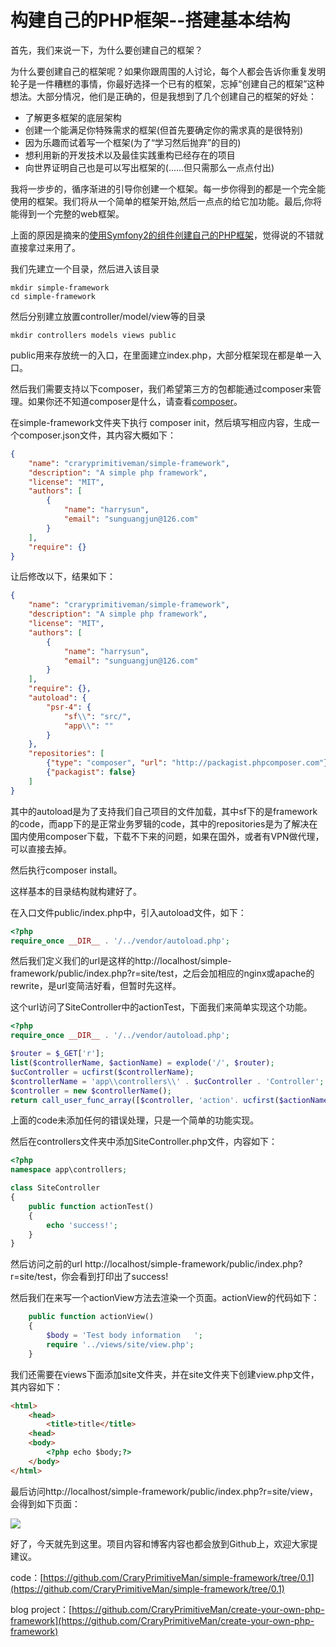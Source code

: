 # 构建自己的PHP框架--搭建基本结构

首先，我们来说一下，为什么要创建自己的框架？

为什么要创建自己的框架呢？如果你跟周围的人讨论，每个人都会告诉你重复发明轮子是一件糟糕的事情，你最好选择一个已有的框架，忘掉&ldquo;创建自己的框架&rdquo;这种想法。大部分情况，他们是正确的，但是我想到了几个创建自己的框架的好处：

*   了解更多框架的底层架构
*   创建一个能满足你特殊需求的框架(但首先要确定你的需求真的是很特别)
*   因为乐趣而试着写一个框架(为了&ldquo;学习然后抛弃&rdquo;的目的)
*   想利用新的开发技术以及最佳实践重构已经存在的项目
*   向世界证明自己也是可以写出框架的(......但只需那么一点点付出)

我将一步步的，循序渐进的引导你创建一个框架。每一步你得到的都是一个完全能使用的框架。我们将从一个简单的框架开始,然后一点点的给它加功能。最后,你将能得到一个完整的web框架。

上面的原因是摘来的[使用Symfony2的组件创建自己的PHP框架](http://www.chrisyue.com/translation-create-your-own-framework-on-top-of-the-symfony2-components-part-1.html)，觉得说的不错就直接拿过来用了。

我们先建立一个目录，然后进入该目录

```shell
mkdir simple-framework
cd simple-framework
```

然后分别建立放置controller/model/view等的目录

```shell
mkdir controllers models views public
```

public用来存放统一的入口，在里面建立index.php，大部分框架现在都是单一入口。

然后我们需要支持以下composer，我们希望第三方的包都能通过composer来管理。如果你还不知道composer是什么，请查看[composer](http://www.phpcomposer.com/)。

在simple-framework文件夹下执行 composer init，然后填写相应内容，生成一个composer.json文件，其内容大概如下：

```json
{
    "name": "craryprimitiveman/simple-framework",
    "description": "A simple php framework",
    "license": "MIT",
    "authors": [
        {
            "name": "harrysun",
            "email": "sunguangjun@126.com"
        }
    ],
    "require": {}
}
```

让后修改以下，结果如下：

```json
{
    "name": "craryprimitiveman/simple-framework",
    "description": "A simple php framework",
    "license": "MIT",
    "authors": [
        {
            "name": "harrysun",
            "email": "sunguangjun@126.com"
        }
    ],
    "require": {},
    "autoload": {
        "psr-4": {
            "sf\\": "src/",
            "app\\": ""
        }
    },
    "repositories": [
        {"type": "composer", "url": "http://packagist.phpcomposer.com"},
        {"packagist": false}
    ]
}
```

其中的autoload是为了支持我们自己项目的文件加载，其中sf下的是framework的code，而app下的是正常业务罗辑的code，其中的repositories是为了解决在国内使用composer下载，下载不下来的问题，如果在国外，或者有VPN做代理，可以直接去掉。

然后执行composer install。

这样基本的目录结构就构建好了。

在入口文件public/index.php中，引入autoload文件，如下：

```php
<?php
require_once __DIR__ . '/../vendor/autoload.php';
```

然后我们定义我们的url是这样的http://localhost/simple-framework/public/index.php?r=site/test，之后会加相应的nginx或apache的rewrite，是url变简洁好看，但暂时先这样。

这个url访问了SiteController中的actionTest，下面我们来简单实现这个功能。

```php
<?php
require_once __DIR__ . '/../vendor/autoload.php';

$router = $_GET['r'];
list($controllerName, $actionName) = explode('/', $router);
$ucController = ucfirst($controllerName);
$controllerName = 'app\\controllers\\' . $ucController . 'Controller';
$controller = new $controllerName();
return call_user_func_array([$controller, 'action'. ucfirst($actionName)];
```

上面的code未添加任何的错误处理，只是一个简单的功能实现。

然后在controllers文件夹中添加SiteController.php文件，内容如下：

```php
<?php
namespace app\controllers;

class SiteController
{
    public function actionTest()
    {
        echo 'success!';
    }
}
```

然后访问之前的url http://localhost/simple-framework/public/index.php?r=site/test，你会看到打印出了success!

然后我们在来写一个actionView方法去渲染一个页面。actionView的代码如下：

```php
    public function actionView()
    {
        $body = 'Test body information   ';
        require '../views/site/view.php';
    }
```

我们还需要在views下面添加site文件夹，并在site文件夹下创建view.php文件，其内容如下：

```html
<html>
    <head>
        <title>title</title>
    <head>
    <body>
        <?php echo $body;?>
    </body>
</html>
```

最后访问http://localhost/simple-framework/public/index.php?r=site/view，会得到如下页面：

![](http://images2015.cnblogs.com/blog/587057/201509/587057-20150905164834248-1023835653.png)

好了，今天就先到这里。项目内容和博客内容也都会放到Github上，欢迎大家提建议。

code：[https://github.com/CraryPrimitiveMan/simple-framework/tree/0.1](https://github.com/CraryPrimitiveMan/simple-framework/tree/0.1)

blog project：[https://github.com/CraryPrimitiveMan/create-your-own-php-framework](https://github.com/CraryPrimitiveMan/create-your-own-php-framework)
